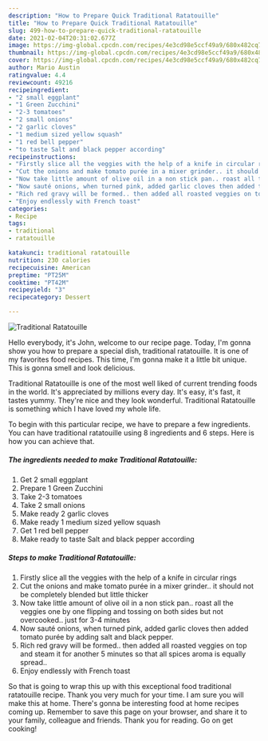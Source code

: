 ```yaml
---
description: "How to Prepare Quick Traditional Ratatouille"
title: "How to Prepare Quick Traditional Ratatouille"
slug: 499-how-to-prepare-quick-traditional-ratatouille
date: 2021-02-04T20:31:02.677Z
image: https://img-global.cpcdn.com/recipes/4e3cd98e5ccf49a9/680x482cq70/traditional-ratatouille-recipe-main-photo.jpg
thumbnail: https://img-global.cpcdn.com/recipes/4e3cd98e5ccf49a9/680x482cq70/traditional-ratatouille-recipe-main-photo.jpg
cover: https://img-global.cpcdn.com/recipes/4e3cd98e5ccf49a9/680x482cq70/traditional-ratatouille-recipe-main-photo.jpg
author: Mario Austin
ratingvalue: 4.4
reviewcount: 49216
recipeingredient:
- "2 small eggplant"
- "1 Green Zucchini"
- "2-3 tomatoes"
- "2 small onions"
- "2 garlic cloves"
- "1 medium sized yellow squash"
- "1 red bell pepper"
- "to taste Salt and black pepper according"
recipeinstructions:
- "Firstly slice all the veggies with the help of a knife in circular rings"
- "Cut the onions and make tomato purée in a mixer grinder.. it should not be completely blended but little thicker"
- "Now take little amount of olive oil in a non stick pan.. roast all the veggies one by one flipping and tossing on both sides but not overcooked.. just for 3-4 minutes"
- "Now sauté onions, when turned pink, added garlic cloves then added tomato purée by adding salt and black pepper."
- "Rich red gravy will be formed.. then added all roasted veggies on top and steam it for another 5 minutes so that all spices aroma is equally spread.."
- "Enjoy endlessly with French toast"
categories:
- Recipe
tags:
- traditional
- ratatouille

katakunci: traditional ratatouille 
nutrition: 230 calories
recipecuisine: American
preptime: "PT25M"
cooktime: "PT42M"
recipeyield: "3"
recipecategory: Dessert

---
```



![Traditional Ratatouille](https://img-global.cpcdn.com/recipes/4e3cd98e5ccf49a9/680x482cq70/traditional-ratatouille-recipe-main-photo.jpg)

Hello everybody, it's John, welcome to our recipe page. Today, I'm gonna show you how to prepare a special dish, traditional ratatouille. It is one of my favorites food recipes. This time, I'm gonna make it a little bit unique. This is gonna smell and look delicious.

Traditional Ratatouille is one of the most well liked of current trending foods in the world. It's appreciated by millions every day. It's easy, it's fast, it tastes yummy. They're nice and they look wonderful. Traditional Ratatouille is something which I have loved my whole life.




To begin with this particular recipe, we have to prepare a few ingredients. You can have traditional ratatouille using 8 ingredients and 6 steps. Here is how you can achieve that.

<!--inarticleads1-->

##### The ingredients needed to make Traditional Ratatouille:

1. Get 2 small eggplant
1. Prepare 1 Green Zucchini
1. Take 2-3 tomatoes
1. Take 2 small onions
1. Make ready 2 garlic cloves
1. Make ready 1 medium sized yellow squash
1. Get 1 red bell pepper
1. Make ready to taste Salt and black pepper according




<!--inarticleads2-->

##### Steps to make Traditional Ratatouille:

1. Firstly slice all the veggies with the help of a knife in circular rings
1. Cut the onions and make tomato purée in a mixer grinder.. it should not be completely blended but little thicker
1. Now take little amount of olive oil in a non stick pan.. roast all the veggies one by one flipping and tossing on both sides but not overcooked.. just for 3-4 minutes
1. Now sauté onions, when turned pink, added garlic cloves then added tomato purée by adding salt and black pepper.
1. Rich red gravy will be formed.. then added all roasted veggies on top and steam it for another 5 minutes so that all spices aroma is equally spread..
1. Enjoy endlessly with French toast




So that is going to wrap this up with this exceptional food traditional ratatouille recipe. Thank you very much for your time. I am sure you will make this at home. There's gonna be interesting food at home recipes coming up. Remember to save this page on your browser, and share it to your family, colleague and friends. Thank you for reading. Go on get cooking!
